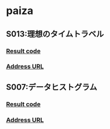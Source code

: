 # paiza

## S013:理想のタイムトラベル
### [Result code](https://github.com/dadoczek/paiza/blob/main/S013/result.cs)
### [Address URL](https://paiza.jp/challenges/share/kSTvYNDwkcQv8SvNS17Xo0R1bFSZcC1Zkxgq7irkm8s?source=social)

## S007:データヒストグラム
### [Result code](https://github.com/dadoczek/paiza/blob/main/S007/result.cs)
### [Address URL](https://paiza.jp/challenges/share/IpsQr3Lu19GCM_ev9nc3FN_DORGyNRCcc3M-Rx4vo9A?source=social)
